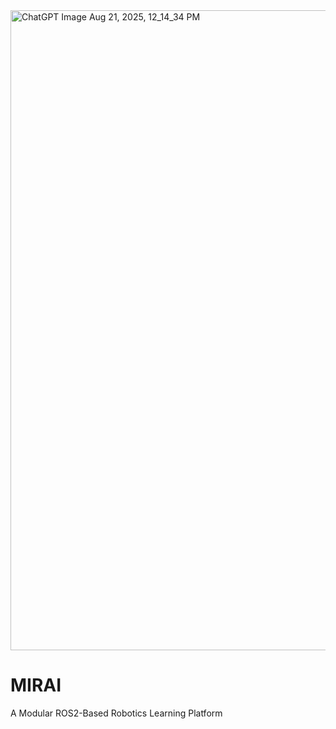 <img width="1536" height="1024" alt="ChatGPT Image Aug 21, 2025, 12_14_34 PM" src="https://github.com/user-attachments/assets/1a98484c-021e-4820-97d3-992f220d8c4a" />

# MIRAI
A Modular ROS2-Based Robotics Learning Platform

